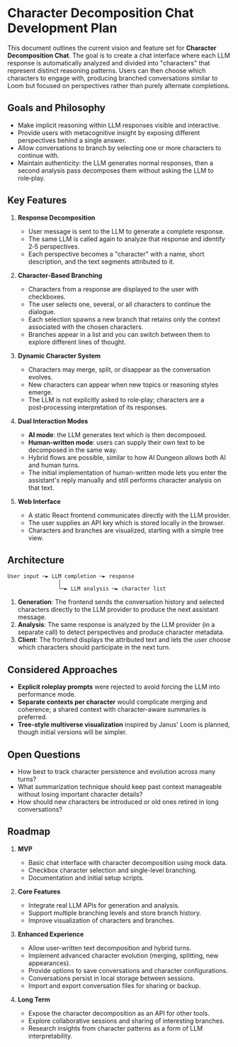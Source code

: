 # Character Decomposition Chat Development Plan

This document outlines the current vision and feature set for **Character Decomposition Chat**. The goal is to create a chat interface where each LLM response is automatically analyzed and divided into "characters" that represent distinct reasoning patterns. Users can then choose which characters to engage with, producing branched conversations similar to Loom but focused on perspectives rather than purely alternate completions.

## Goals and Philosophy

* Make implicit reasoning within LLM responses visible and interactive.
* Provide users with metacognitive insight by exposing different perspectives behind a single answer.
* Allow conversations to branch by selecting one or more characters to continue with.
* Maintain authenticity: the LLM generates normal responses, then a second analysis pass decomposes them without asking the LLM to role‑play.

## Key Features

1. **Response Decomposition**
   - User message is sent to the LLM to generate a complete response.
   - The same LLM is called again to analyze that response and identify 2‑5 perspectives.
   - Each perspective becomes a "character" with a name, short description, and the text segments attributed to it.

2. **Character‑Based Branching**
   - Characters from a response are displayed to the user with checkboxes.
   - The user selects one, several, or all characters to continue the dialogue.
   - Each selection spawns a new branch that retains only the context associated with the chosen characters.
   - Branches appear in a list and you can switch between them to explore different lines of thought.

3. **Dynamic Character System**
   - Characters may merge, split, or disappear as the conversation evolves.
   - New characters can appear when new topics or reasoning styles emerge.
   - The LLM is not explicitly asked to role‑play; characters are a post‑processing interpretation of its responses.

4. **Dual Interaction Modes**
   - **AI mode**: the LLM generates text which is then decomposed.
   - **Human‑written mode**: users can supply their own text to be decomposed in the same way.
   - Hybrid flows are possible, similar to how AI Dungeon allows both AI and human turns.
   - The initial implementation of human-written mode lets you enter the assistant's reply manually and still performs character analysis on that text.

5. **Web Interface**
   - A static React frontend communicates directly with the LLM provider.
   - The user supplies an API key which is stored locally in the browser.
   - Characters and branches are visualized, starting with a simple tree view.

## Architecture

```
User input ─► LLM completion ─► response
                │
                └─► LLM analysis ─► character list
```

1. **Generation**: The frontend sends the conversation history and selected characters directly to the LLM provider to produce the next assistant message.
2. **Analysis**: The same response is analyzed by the LLM provider (in a separate call) to detect perspectives and produce character metadata.
3. **Client**: The frontend displays the attributed text and lets the user choose which characters should participate in the next turn.

## Considered Approaches

* **Explicit roleplay prompts** were rejected to avoid forcing the LLM into performance mode.
* **Separate contexts per character** would complicate merging and coherence; a shared context with character-aware summaries is preferred.
* **Tree-style multiverse visualization** inspired by Janus' Loom is planned, though initial versions will be simpler.

## Open Questions

* How best to track character persistence and evolution across many turns?
* What summarization technique should keep past context manageable without losing important character details?
* How should new characters be introduced or old ones retired in long conversations?

## Roadmap

1. **MVP**
   - Basic chat interface with character decomposition using mock data.
   - Checkbox character selection and single-level branching.
   - Documentation and initial setup scripts.

2. **Core Features**
   - Integrate real LLM APIs for generation and analysis.
   - Support multiple branching levels and store branch history.
   - Improve visualization of characters and branches.

3. **Enhanced Experience**
   - Allow user-written text decomposition and hybrid turns.
   - Implement advanced character evolution (merging, splitting, new appearances).
   - Provide options to save conversations and character configurations.
   - Conversations persist in local storage between sessions.
   - Import and export conversation files for sharing or backup.

4. **Long Term**
   - Expose the character decomposition as an API for other tools.
   - Explore collaborative sessions and sharing of interesting branches.
   - Research insights from character patterns as a form of LLM interpretability.


